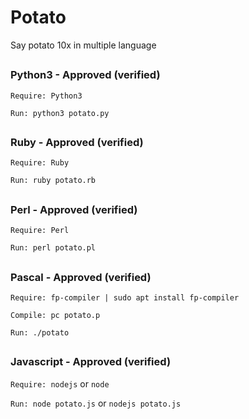 # Potato
Say potato 10x in multiple language

##

### Python3 - Approved (verified)
`Require: Python3`

`Run: python3 potato.py`

##

### Ruby - Approved (verified)
`Require: Ruby`

`Run: ruby potato.rb`

##

### Perl - Approved (verified)
`Require: Perl`

`Run: perl potato.pl`

##

### Pascal - Approved (verified)
`Require: fp-compiler | sudo apt install fp-compiler`

`Compile: pc potato.p`

`Run: ./potato`

##

### Javascript - Approved (verified)
`Require: nodejs` or `node`

`Run: node potato.js` or `nodejs potato.js`
